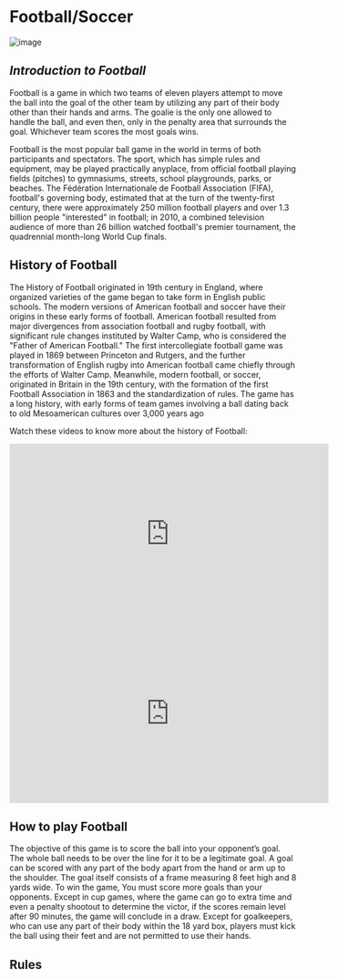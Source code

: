 # Football/Soccer
 
![image](https://github.com/Student222ad/Student222ad.github.io/assets/150112033/8c1d088a-39f0-459b-b077-b4d7ef482787)

## *Introduction to Football*

Football is a game in which two teams of eleven players attempt to move the ball into the goal of the other team by utilizing any part of their body other than their hands and arms. The goalie is the only one allowed to handle the ball, and even then, only in the penalty area that surrounds the goal. Whichever team scores the most goals wins.

Football is the most popular ball game in the world in terms of both participants and spectators. The sport, which has simple rules and equipment, may be played practically anyplace, from official football playing fields (pitches) to gymnasiums, streets, school playgrounds, parks, or beaches. The Fédération Internationale de Football Association (FIFA), football's governing body, estimated that at the turn of the twenty-first century, there were approximately 250 million football players and over 1.3 billion people "interested" in football; in 2010, a combined television audience of more than 26 billion watched football's premier tournament, the quadrennial month-long World Cup finals.

## History of Football
The History of Football originated in 19th century in England, where organized varieties of the game began to take form in English public schools. The modern versions of American football and soccer have their origins in these early forms of football. American football resulted from major divergences from association football and rugby football, with significant rule changes instituted by Walter Camp, who is considered the "Father of American Football." The first intercollegiate football game was played in 1869 between Princeton and Rutgers, and the further transformation of English rugby into American football came chiefly through the efforts of Walter Camp. Meanwhile, modern football, or soccer, originated in Britain in the 19th century, with the formation of the first Football Association in 1863 and the standardization of rules. The game has a long history, with early forms of team games involving a ball dating back to old Mesoamerican cultures over 3,000 years ago

Watch these videos to know more about the history of Football:
<iframe width="560" height="315" src="https://www.youtube.com/embed/Zlz4QgpOSw0?si=2HaRgdBxdB32k7Oi" title="YouTube video player" frameborder="0" allow="accelerometer; autoplay; clipboard-write; encrypted-media; gyroscope; picture-in-picture; web-share" allowfullscreen></iframe>
<iframe width="560" height="315" src="https://www.youtube.com/embed/q7UhdRXPGYc?si=pumABk8yzG2-Hs0I" title="YouTube video player" frameborder="0" allow="accelerometer; autoplay; clipboard-write; encrypted-media; gyroscope; picture-in-picture; web-share" allowfullscreen></iframe>

## How to play Football
The objective of this game is to score the ball into your opponent’s goal. The whole ball needs to be over the line for it to be a legitimate goal. A goal can be scored with any part of the body apart from the hand or arm up to the shoulder. The goal itself consists of a frame measuring 8 feet high and 8 yards wide. 
To win the game, You must score more goals than your opponents. Except in cup games, where the game can go to extra time and even a penalty shootout to determine the victor, if the scores remain level after 90 minutes, the game will conclude in a draw. Except for goalkeepers, who can use any part of their body within the 18 yard box, players must kick the ball using their feet and are not permitted to use their hands.

## Rules

